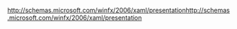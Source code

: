 <span data-ttu-id="90018-101">http://schemas.microsoft.com/winfx/2006/xaml/presentation</span><span class="sxs-lookup"><span data-stu-id="90018-101">http://schemas.microsoft.com/winfx/2006/xaml/presentation</span></span>